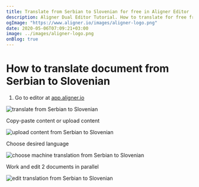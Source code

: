 ```yaml
---
title: Translate from Serbian to Slovenian for free in Aligner Editor
description: Aligner Dual Editor Tutorial. How to translate for free from Serbian to Slovenian. Aligner is multilingual document management platform. 
ogImage: "https://www.aligner.io/images/aligner-logo.png"
date: 2020-05-06T07:09:21+03:00
image: ../images/aligner-logo.png
onBlog: true
---
```


# How to translate document from Serbian to Slovenian

1. Go to editor at [app.aligner.io](https://app.aligner.io "Aligner App web page")

![translate from Serbian to Slovenian](../aligner-blank-editor.png "translate from Serbian to Slovenian")

Copy-paste content or upload content

![upload content from Serbian to Slovenian](../aligner-uploaded-document.png "upload content from Serbian to Slovenian")

Choose desired language

![choose machine translation from Serbian to Slovenian](../aligner-language-dropdown.png "choose machine translation from Serbian to Slovenian")

Work and edit 2 documents in parallel

![edit translation from Serbian to Slovenian](../aligner-double-sitded-editor.png "edit translation from Serbian to Slovenian")

